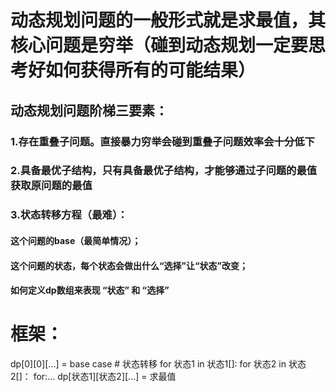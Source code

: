 # 动态规划问题的一般形式就是求最值，其核心问题是穷举（碰到动态规划一定要思考好如何获得所有的可能结果）

## 动态规划问题阶梯三要素：
### 1.存在重叠子问题。直接暴力穷举会碰到重叠子问题效率会十分低下
### 2.具备最优子结构，只有具备最优子结构，才能够通过子问题的最值获取原问题的最值
### 3.状态转移方程（最难）： 
#### 这个问题的base（最简单情况）；
#### 这个问题的状态，每个状态会做出什么“选择”让“状态”改变；
#### 如何定义dp数组来表现 “状态” 和 “选择”

# 框架：
<python>
    dp[0][0][...] = base case
    # 状态转移
    for 状态1 in 状态1[]:
        for 状态2 in 状态2[]：
            for:...
                dp[状态1][状态2][...] = 求最值

